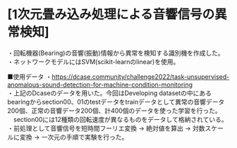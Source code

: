 # [1次元畳み込み処理による音響信号の異常検知]
・回転機器(Bearing)の音響(振動)情報から異常を検知する識別機を作成した。<br>
・ネットワークモデルにはSVM(scikit-learnのlinear)を使用。<br>

■使用データ
・https://dcase.community/challenge2022/task-unsupervised-anomalous-sound-detection-for-machine-condition-monitoring<br>
・上記のDcaseのデータを用いた。今回はDeveloping datasetの中にあるbearingからsection00、01のtestデータをtrainデータとして異常の音響データ200個、正常の音響データ200個、計400個のデータを使った学習を行った。<br>
　section00には12種類の回転速度が異なるものをデータして格納されている。<br>
・前処理として音響信号を短時間フーリエ変換 → 絶対値を算出 → 対数スケールに変換 → 一次元の手順で実験を行った。
